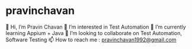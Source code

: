 # pravinchavan


👋 Hi, I’m Pravin Chavan
👀 I’m interested in Test Automation
🌱 I’m currently learning Appium + Java
💞️ I’m looking to collaborate on Test Automation, Software Testing
📫 How to reach me : pravinchavan1992@gmail.com
